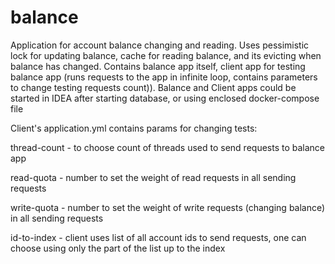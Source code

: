 # balance
Application for account balance changing and reading. Uses pessimistic lock for updating balance, cache for reading balance, and its evicting when balance has changed.
Contains balance app itself, client app for testing balance app (runs requests to the app in infinite loop, contains parameters to change testing requests count)).
Balance and Client apps could be started in IDEA after starting database, or using enclosed docker-compose file


Client's application.yml contains params for changing tests:

  thread-count - to choose count of threads used to send requests to balance app
  
  read-quota - number to set the weight of read requests in all sending requests
  
  write-quota - number to set the weight of write requests (changing balance) in all sending requests
  
  id-to-index - client uses list of all account ids to send requests, one can choose using only the part of the list up to the index
